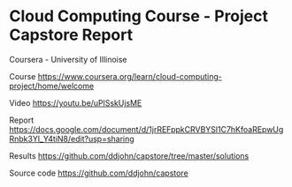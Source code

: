 # Cloud Computing Course - Project Capstore Report
Coursera - University of Illinoise

Course 
https://www.coursera.org/learn/cloud-computing-project/home/welcome

Video
https://youtu.be/uPlSskUjsME

Report
https://docs.google.com/document/d/1jrREFppkCRVBYSl1C7hKfoaREpwUgRnbk3Yl_Y4tiN8/edit?usp=sharing

Results
https://github.com/ddjohn/capstore/tree/master/solutions

Source code
https://github.com/ddjohn/capstore
